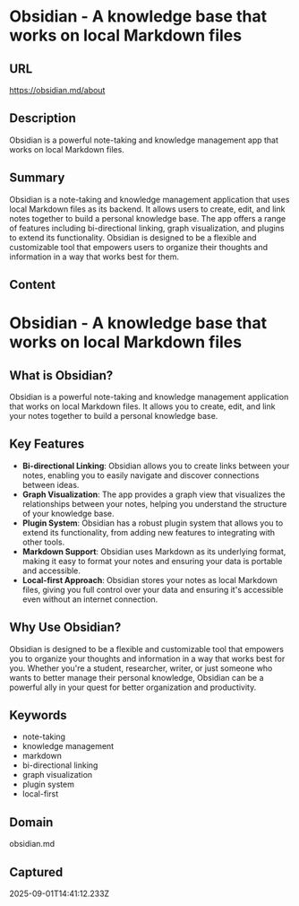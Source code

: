 # Obsidian - A knowledge base that works on local Markdown files

## URL
https://obsidian.md/about

## Description
Obsidian is a powerful note-taking and knowledge management app that works on local Markdown files.

## Summary
Obsidian is a note-taking and knowledge management application that uses local Markdown files as its backend. It allows users to create, edit, and link notes together to build a personal knowledge base. The app offers a range of features including bi-directional linking, graph visualization, and plugins to extend its functionality. Obsidian is designed to be a flexible and customizable tool that empowers users to organize their thoughts and information in a way that works best for them.

## Content
# Obsidian - A knowledge base that works on local Markdown files

## What is Obsidian?

Obsidian is a powerful note-taking and knowledge management application that works on local Markdown files. It allows you to create, edit, and link your notes together to build a personal knowledge base.

## Key Features

- **Bi-directional Linking**: Obsidian allows you to create links between your notes, enabling you to easily navigate and discover connections between ideas.
- **Graph Visualization**: The app provides a graph view that visualizes the relationships between your notes, helping you understand the structure of your knowledge base.
- **Plugin System**: Obsidian has a robust plugin system that allows you to extend its functionality, from adding new features to integrating with other tools.
- **Markdown Support**: Obsidian uses Markdown as its underlying format, making it easy to format your notes and ensuring your data is portable and accessible.
- **Local-first Approach**: Obsidian stores your notes as local Markdown files, giving you full control over your data and ensuring it's accessible even without an internet connection.

## Why Use Obsidian?

Obsidian is designed to be a flexible and customizable tool that empowers you to organize your thoughts and information in a way that works best for you. Whether you're a student, researcher, writer, or just someone who wants to better manage their personal knowledge, Obsidian can be a powerful ally in your quest for better organization and productivity.


## Keywords

- note-taking
- knowledge management
- markdown
- bi-directional linking
- graph visualization
- plugin system
- local-first

## Domain
obsidian.md

## Captured
2025-09-01T14:41:12.233Z

